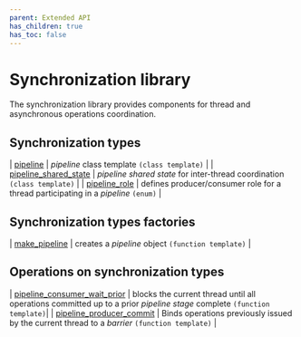```yaml
---
parent: Extended API
has_children: true
has_toc: false
---
```


# Synchronization library

The synchronization library provides components for thread and asynchronous operations coordination.

## Synchronization types

| [pipeline](./synchronization_library/pipeline.md)                           | _pipeline_ class template `(class template)`                                       |
| [pipeline_shared_state](./synchronization_library/pipeline_shared_state.md) | _pipeline shared state_ for inter-thread coordination `(class template)`           |
| [pipeline_role](./synchronization_library/pipeline_role.md)                 | defines producer/consumer role for a thread participating in a _pipeline_ `(enum)` |

## Synchronization types factories

| [make_pipeline](./synchronization_library/make_pipeline.md) | creates a _pipeline_ object `(function template)` |

## Operations on synchronization types

| [pipeline_consumer_wait_prior](./synchronization_library/pipeline_consumer_wait_prior.md) | blocks the current thread until all operations committed up to a prior _pipeline stage_ complete `(function template)`|
| [pipeline_producer_commit](./synchronization_library/pipeline_consumer_commit.md)         | Binds operations previously issued by the current thread to a _barrier_ `(function template)`                         |
